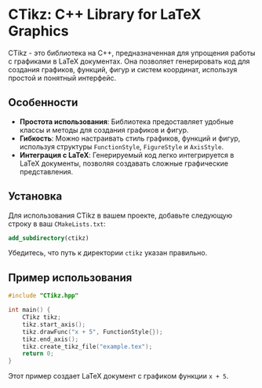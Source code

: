 # CTikz: C++ Library for LaTeX Graphics

CTikz - это библиотека на C++, предназначенная для упрощения работы с графиками в LaTeX документах. Она позволяет генерировать код для создания графиков, функций, фигур и систем координат, используя простой и понятный интерфейс.

## Особенности

- **Простота использования**: Библиотека предоставляет удобные классы и методы для создания графиков и фигур.
- **Гибкость**: Можно настраивать стиль графиков, функций и фигур, используя структуры `FunctionStyle`, `FigureStyle` и `AxisStyle`.
- **Интеграция с LaTeX**: Генерируемый код легко интегрируется в LaTeX документы, позволяя создавать сложные графические представления.

## Установка

Для использования CTikz в вашем проекте, добавьте следующую строку в ваш `CMakeLists.txt`:

```cmake
add_subdirectory(ctikz)
```

Убедитесь, что путь к директории `ctikz` указан правильно.

## Пример использования

```cpp
#include "CTikz.hpp"

int main() {
    CTikz tikz;
    tikz.start_axis();
    tikz.drawFunc("x + 5", FunctionStyle{});
    tikz.end_axis();
    tikz.create_tikz_file("example.tex");
    return 0;
}
```

Этот пример создает LaTeX документ с графиком функции `x + 5`.
